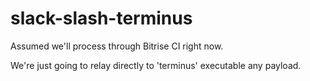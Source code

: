 # slack-slash-terminus

Assumed we'll process through Bitrise CI right now.

We're just going to relay directly to 'terminus' executable any payload.
